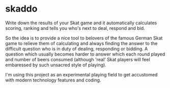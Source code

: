 # skaddo
Write down the results of your Skat game and it automatically calculates scoring, ranking and tells you who's next to deal, respond and bid.

So the idea is to provide a nice tool to belovers of the famous German Skat game to relieve them of calculating and always finding the answer to the difficult question who is in duty of dealing, responding or bidding. A question which usually becomes harder to answer which each round played and number of beers consumed (although 'real' Skat players will feel embaressed by such unsacred style of playing).

I'm using this project as an experimental playing field to get accustomed with modern technology features and coding.
